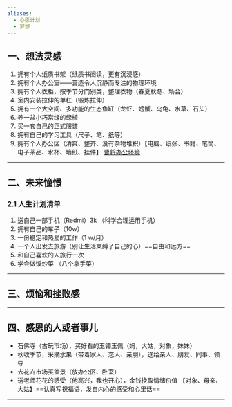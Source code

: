 ```yaml
---
aliases:
  - 心愿计划
  - 梦想
---
```


## 一、想法灵感 
1. 拥有个人纸质书架（纸质书阅读，更有沉浸感）
2. 拥有个人办公室——营造令人沉静而专注的物理环境
3. 拥有个人衣柜，按季节分门别类，整理衣物（春夏秋冬、场合）
4. 室内安装拉伸的单杠（锻炼拉伸） 
5. 拥有一个大空间、多功能的生态鱼缸（龙虾、螃蟹、乌龟、水草、石头） 
6. 养一盆小巧常绿的绿植
7. 买一套自己的正式服装
8. 拥有自己的学习工具（尺子、笔、纸等）
9. 拥有个人办公区（清爽、整齐、没有杂物堆积）【电脑、纸张、书籍、笔筒、电子茶品、水杯、墙纸、挂件】 [曹将办公环境](https://mp.weixin.qq.com/s/nUgE9JzxXQVKYZ7Aos6UcQ)
---
## 二、未来憧憬
### 2.1 人生计划清单 
1. 送自己一部手机（Redmi）3k （科学合理运用手机）
2. 拥有自己的车子（10w）
3. 一份稳定和热爱的工作（1 w/月）
4. 一个人出发去旅游（别让生活束缚了自己的心）==自由和远方== 
5. 和自己喜欢的人旅行一次
6. 学会做饭炒菜 （八个拿手菜）

---
## 三、烦恼和挫败感


---
## 四、感恩的人或者事儿 
- 石佛寺（古玩市场），买好看的玉镯玉佩（妈，大姑，对象，妹妹） 
- 秋收季节，采摘水果（带着家人、恋人、亲朋），送给亲人、朋友、同事、领导
- 去花卉市场买盆景（放办公区、卧室）
- 送老师花花的感受（他高兴，我也开心），金钱换取情绪价值 【对象、母亲、大姑】==认真写祝福语，发自内心的感受和心里话==

---
